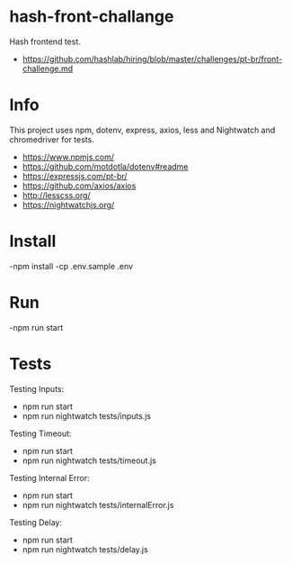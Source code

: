 # hash-front-challange
 Hash frontend test.
 - https://github.com/hashlab/hiring/blob/master/challenges/pt-br/front-challenge.md

# Info
 This project uses npm, dotenv, express, axios, less and Nightwatch and chromedriver for tests.
 - https://www.npmjs.com/
 - https://github.com/motdotla/dotenv#readme
 - https://expressjs.com/pt-br/
 - https://github.com/axios/axios
 - http://lesscss.org/
 - https://nightwatchjs.org/

# Install
 -npm install
 -cp .env.sample .env

# Run
 -npm run start

# Tests
 Testing Inputs:
 - npm run start
 - npm run nightwatch tests/inputs.js

 Testing Timeout:
 - npm run start
 - npm run nightwatch tests/timeout.js

 Testing Internal Error:
 - npm run start
 - npm run nightwatch tests/internalError.js

  Testing Delay:
 - npm run start
 - npm run nightwatch tests/delay.js